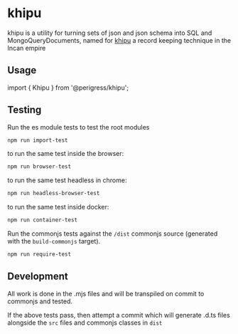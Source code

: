 khipu
=====
khipu is a utility for turning sets of json and json schema into SQL and MongoQueryDocuments, named for [khipu](https://en.wikipedia.org/wiki/Quipu) a record keeping technique in the Incan empire

Usage
-----

import { Khipu } from '@perigress/khipu';

Testing
-------

Run the es module tests to test the root modules
```bash
npm run import-test
```
to run the same test inside the browser:

```bash
npm run browser-test
```
to run the same test headless in chrome:
```bash
npm run headless-browser-test
```

to run the same test inside docker:
```bash
npm run container-test
```

Run the commonjs tests against the `/dist` commonjs source (generated with the `build-commonjs` target).
```bash
npm run require-test
```

Development
-----------
All work is done in the .mjs files and will be transpiled on commit to commonjs and tested.

If the above tests pass, then attempt a commit which will generate .d.ts files alongside the `src` files and commonjs classes in `dist`

